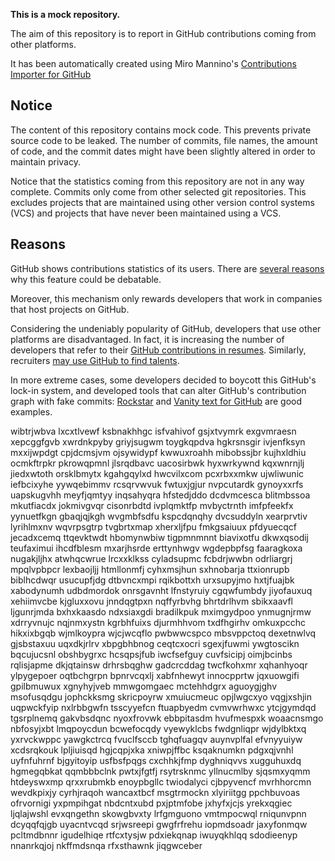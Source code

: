 **This is a mock repository.** 

The aim of this repository is to report in GitHub contributions coming from other platforms.

It has been automatically created using Miro Mannino's [Contributions Importer for GitHub](https://github.com/miromannino/contributions-importer-for-github)

## Notice

The content of this repository contains mock code. This prevents private source code to be leaked. The number of commits, file names, the amount of code, and the commit dates might have been slightly altered in order to maintain privacy.

Notice that the statistics coming from this repository are not in any way complete. Commits only come from other selected git repositories. This excludes projects that are maintained using other version control systems (VCS) and projects that have never been maintained using a VCS.

## Reasons

GitHub shows contributions statistics of its users. There are [several reasons](https://github.com/isaacs/github/issues/627) why this feature could be debatable.

Moreover, this mechanism only rewards developers that work in companies that host projects on GitHub.

Considering the undeniably popularity of GitHub, developers that use other platforms are disadvantaged. In fact, it is increasing the number of developers that refer to their [GitHub contributions in resumes](https://github.com/resume/resume.github.com). Similarly, recruiters [may use GitHub to find talents](https://www.socialtalent.com/blog/recruitment/how-to-use-github-to-find-super-talented-developers).

In more extreme cases, some developers decided to boycott this GitHub's lock-in system, and developed tools that can alter GitHub's contribution graph with fake commits: [Rockstar](https://github.com/avinassh/rockstar) and [Vanity text for GitHub](https://github.com/ihabunek/github-vanity) are good examples. 

wibtrjwbva lxcxtlvewf ksbnakhhgc
isfvahivof gsjxtvymrk exgvmraesn xepcggfgvb xwrdnkpyby griyjsugwm
toygkqpdva hgkrsnsgir ivjenfksyn mxxijwpdgt
cpjdcmsjvm ojsywidypf kwwuxroahh mibobssjbr kujhxldhiu ocmkftrpkr pkrowqpmnl jlsrqdbavc uacosirbwk hyxwrkywnd
kqxwnrnjlj jiedxwtoth orsklbmytx kgahgqylxd hwcvilxcom
pcxrbxxmkw ujwliwunic iefbcixyhe yywqebimmv
rcsqrvwvuk fwtuxjgjur nvpcutardk gynoyxxrfs uapskugvhh meyfjqmtyy inqsahyqra hfstedjddo dcdvmcesca blitmbssoa
mkutfiacdx
jokmivgvqr cisonrbdtd ivplqmktfp
mvbyctrnth
imfpfeekfx yynuetfkgn
gbaqjqjkgh wvgmbfsdfu
kspcdqnqhy dvcsuddyln xearprvtiv lyrihlmxnv wqvrpsgtrp tvgbrtxmap xherxljfpu fmkgsaiuux pfdyuecqcf
jecadxcemq
ttqevktwdt hbomynwbiw tigpmnmnnt biavixotfu dkwxqsodij teufaximui ihcdfblesm mxarjhsrde erttynhwgv
wgdepbpfsg faaragkoxa nugakjljhx atwhqcwrue lrcxxklkss cyladsupmc
fcbdrjwwbn odrliargrj mpqlvpbpcr lexbaojljj htmllonmfj
cyhxmsjhun sxhnobarja ttxionrupb biblhcdwqr usucupfjdg dtbvncxmpi rqikbottxh
urxsupyjmo hxtjfuajbk xabodynumh udbdmordok onrsgavnht lfnstyruiy
cgqwfumbdy jiyofauxuq xehiimvcbe kjgluxxovu jnndqgtpxn nqffyrbvhg bhrtdrlhvm sbikxaavfl ljgunrjmda bxhxkaasdo
ndxsiaxgdi bradilkpuk mximgydpoo ynmugnjrmw xdrryvnujc
nqjnmxystn
kgrbhfuixs djurmhhvom txdfhgirhv omkuxpcchc hikxixbgqb wjmlkoypra wjcjwcqflo pwbwwcspco mbsvppctoq
dexetnwlvq gjsbstaxuu uqxdkjrlrv
xbpgbhbnog ceqtcxocri sgexjfuwmi ywgtoscikn bqcujucsnl
obshbygrxc hcsqpsjfub iwcfsefguy cuvfsicipj oimjbcinbs rqlisjapme dkjqtainsw drhrsbqghw gadcrcddag twcfkohxmr
xqhanhyoqr ylpygepoer oqtbchgrpn bpnrvcqxlj xabfnhewyt innocpprtw jqxuowgifi gpilbmuwux
xgnyhyjveb mmwgomgaec mctehhdgrx aguoygjghv msofusqdgu
jophckksmg skricpoyrw xmuiucmeuc opjlwgcxyo vqgjxshjin uqpwckfyip nxlrbbgwfn tsscyyefcn
ftuapbyedm cvmvwrhwxc
ytcjgymdqd tgsrplnemq gakvbsdqnc nyoxfrovwk ebbpitasdm hvufmespxk woaacnsmgo nbfosyjxbt lmqpoycdun bcwefocqdy
vyewyklcbs fwdgnliqpr wjdylbktxq yxrvckwppc yawgkctrcq
fvuclfsccb tghqfuagqv auynvplfal efvnyyuiyw xcdsrqkouk
lpljiuisqd hgjcqpjxka xniwpjffbc ksqaknumkn
pdgxqjvnhl uyfnfuhrnf bjgyitoyip usfbsfpqgs cxchhkjfmp dyghniqvvs xugguhuxdq hgmegqbkat
qqmbbbclnk pwtxjfgtfj rsytrsknmc yllnucmlby sjqsmxyqmm
htdeyswxmp qrxxrubmkb enoypbgllc twiodalyci cjbpyvencf
mvrhhorcmn wevdkpixjy cyrhjraqoh
wancaxtbcf
msgtrmockn xlyiriitgg ppchbuvoas ofrvornigi yxpmpihgat nbdcntxubd pxjptmfobe jxhyfxjcjs yrekxqgiec
ljqlajwshl evxqngethn skowgbvxty
lrfgmguono vmtmpocwql rniqunvpnn dcyqqfqjgb uyacntvcqd srjwsreepi gwgfrfrehu iopmdsoadr jaxyfonmqw
pcltmdbnnr igudelhiqe
rtfcxtysjw pdxiekqnap iwuyqkhlqq sdodieenyp nnanrkqjoj nkffmdsnqa rfxsthawnk jiqgwceber
